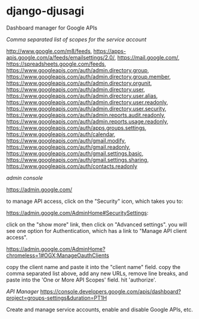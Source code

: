 # django-djusagi
Dashboard manager for Google APIs

_Comma separated list of scopes for the service account_

http://www.google.com/m8/feeds,
https://apps-apis.google.com/a/feeds/emailsettings/2.0/,
https://mail.google.com/,
https://spreadsheets.google.com/feeds,
https://www.googleapis.com/auth/admin.directory.group,
https://www.googleapis.com/auth/admin.directory.group.member,
https://www.googleapis.com/auth/admin.directory.orgunit,
https://www.googleapis.com/auth/admin.directory.user,
https://www.googleapis.com/auth/admin.directory.user.alias,
https://www.googleapis.com/auth/admin.directory.user.readonly,
https://www.googleapis.com/auth/admin.directory.user.security,
https://www.googleapis.com/auth/admin.reports.audit.readonly,
https://www.googleapis.com/auth/admin.reports.usage.readonly,
https://www.googleapis.com/auth/apps.groups.settings,
https://www.googleapis.com/auth/calendar,
https://www.googleapis.com/auth/gmail.modify,
https://www.googleapis.com/auth/gmail.readonly,
https://www.googleapis.com/auth/gmail.settings.basic,
https://www.googleapis.com/auth/gmail.settings.sharing,
https://www.googleapis.com/auth/contacts.readonly

_admin console_

https://admin.google.com/

to manage API access, click on the "Security" icon, which takes you to:

https://admin.google.com/AdminHome#SecuritySettings:

click on the "show more" link, then click on "Advanced settings".
you will see one option for Authentication, which has a link to
"Manage API client access".

https://admin.google.com/AdminHome?chromeless=1#OGX:ManageOauthClients


copy the client name and paste it into the "client name" field. copy the
comma separated list above, add any new URLs, remove line breaks,
and paste into the 'One or More API Scopes' field. hit 'authorize'.

_API Manager_
https://console.developers.google.com/apis/dashboard?project=groups-settings&duration=PT1H

Create and manage service accounts, enable and disable Google APIs, etc.
